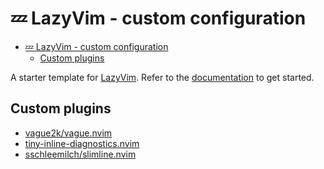 # 💤 LazyVim - custom configuration

<!--toc:start-->

- [💤 LazyVim - custom configuration](#💤-lazyvim-custom-configuration)
  - [Custom plugins](#custom-plugins)
  <!--toc:end-->

A starter template for [LazyVim](https://github.com/LazyVim/LazyVim).
Refer to the [documentation](https://lazyvim.github.io/installation) to get started.

## Custom plugins

- [vague2k/vague.nvim](https://github.com/vague2k/vague.nvim)
- [tiny-inline-diagnostics.nvim](https://github.com/rachartier/tiny-inline-diagnostic.nvim)
- [sschleemilch/slimline.nvim](https://github.com/sschleemilch/slimline.nvim)
